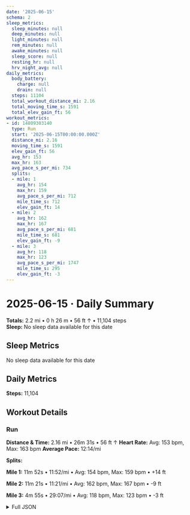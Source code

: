 ```yaml
---
date: '2025-06-15'
schema: 2
sleep_metrics:
  sleep_minutes: null
  deep_minutes: null
  light_minutes: null
  rem_minutes: null
  awake_minutes: null
  sleep_score: null
  resting_hr: null
  hrv_night_avg: null
daily_metrics:
  body_battery:
    charge: null
    drain: null
  steps: 11104
  total_workout_distance_mi: 2.16
  total_moving_time_s: 1591
  total_elev_gain_ft: 56
workout_metrics:
- id: 14809303140
  type: Run
  start: '2025-06-15T00:00:00.000Z'
  distance_mi: 2.16
  moving_time_s: 1591
  elev_gain_ft: 56
  avg_hr: 153
  max_hr: 163
  avg_pace_s_per_mi: 734
  splits:
  - mile: 1
    avg_hr: 154
    max_hr: 159
    avg_pace_s_per_mi: 712
    mile_time_s: 712
    elev_gain_ft: 14
  - mile: 2
    avg_hr: 162
    max_hr: 167
    avg_pace_s_per_mi: 681
    mile_time_s: 681
    elev_gain_ft: -9
  - mile: 3
    avg_hr: 118
    max_hr: 123
    avg_pace_s_per_mi: 1747
    mile_time_s: 295
    elev_gain_ft: -3
---
```

# 2025-06-15 · Daily Summary
**Totals:** 2.2 mi • 0 h 26 m • 56 ft ↑ • 11,104 steps  
**Sleep:** No sleep data available for this date

## Sleep Metrics
No sleep data available for this date

## Daily Metrics
**Steps:** 11,104

## Workout Details
### Run
**Distance & Time:** 2.16 mi • 26m 31s • 56 ft ↑
**Heart Rate:** Avg: 153 bpm, Max: 163 bpm
**Average Pace:** 12:14/mi

**Splits:**

**Mile 1:** 11m 52s • 11:52/mi • Avg: 154 bpm, Max: 159 bpm • +14 ft

**Mile 2:** 11m 21s • 11:21/mi • Avg: 162 bpm, Max: 167 bpm • -9 ft

**Mile 3:** 4m 55s • 29:07/mi • Avg: 118 bpm, Max: 123 bpm • -3 ft



<details>
<summary>Full JSON</summary>

```json
{
  "date": "2025-06-15",
  "schema": 2,
  "sleep_metrics": {
    "sleep_minutes": null,
    "deep_minutes": null,
    "light_minutes": null,
    "rem_minutes": null,
    "awake_minutes": null,
    "sleep_score": null,
    "resting_hr": null,
    "hrv_night_avg": null
  },
  "daily_metrics": {
    "body_battery": {
      "charge": null,
      "drain": null
    },
    "steps": 11104,
    "total_workout_distance_mi": 2.16,
    "total_moving_time_s": 1591,
    "total_elev_gain_ft": 56
  },
  "workout_metrics": [
    {
      "id": 14809303140,
      "type": "Run",
      "start": "2025-06-15T00:00:00.000Z",
      "distance_mi": 2.16,
      "moving_time_s": 1591,
      "elev_gain_ft": 56,
      "avg_hr": 153,
      "max_hr": 163,
      "avg_pace_s_per_mi": 734,
      "splits": [
        {
          "mile": 1,
          "avg_hr": 154,
          "max_hr": 159,
          "avg_pace_s_per_mi": 712,
          "mile_time_s": 712,
          "elev_gain_ft": 14
        },
        {
          "mile": 2,
          "avg_hr": 162,
          "max_hr": 167,
          "avg_pace_s_per_mi": 681,
          "mile_time_s": 681,
          "elev_gain_ft": -9
        },
        {
          "mile": 3,
          "avg_hr": 118,
          "max_hr": 123,
          "avg_pace_s_per_mi": 1747,
          "mile_time_s": 295,
          "elev_gain_ft": -3
        }
      ]
    }
  ]
}
```
</details>
